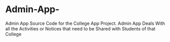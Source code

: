 # Admin-App-
Admin App Source Code for the College App Project. 
Admin App Deals With all the Activities or Notices that need to be Shared with Students of that College
